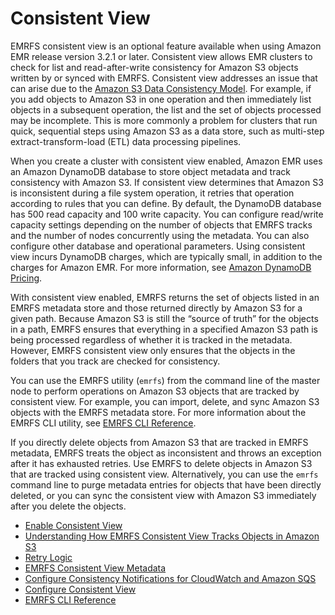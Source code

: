 # Consistent View<a name="emr-plan-consistent-view"></a>

EMRFS consistent view is an optional feature available when using Amazon EMR release version 3\.2\.1 or later\. Consistent view allows EMR clusters to check for list and read\-after\-write consistency for Amazon S3 objects written by or synced with EMRFS\. Consistent view addresses an issue that can arise due to the [Amazon S3 Data Consistency Model](http://docs.aws.amazon.com/AmazonS3/latest/dev/Introduction.html#ConsistencyModel)\. For example, if you add objects to Amazon S3 in one operation and then immediately list objects in a subsequent operation, the list and the set of objects processed may be incomplete\. This is more commonly a problem for clusters that run quick, sequential steps using Amazon S3 as a data store, such as multi\-step extract\-transform\-load \(ETL\) data processing pipelines\.

When you create a cluster with consistent view enabled, Amazon EMR uses an Amazon DynamoDB database to store object metadata and track consistency with Amazon S3\. If consistent view determines that Amazon S3 is inconsistent during a file system operation, it retries that operation according to rules that you can define\. By default, the DynamoDB database has 500 read capacity and 100 write capacity\. You can configure read/write capacity settings depending on the number of objects that EMRFS tracks and the number of nodes concurrently using the metadata\. You can also configure other database and operational parameters\. Using consistent view incurs DynamoDB charges, which are typically small, in addition to the charges for Amazon EMR\. For more information, see [Amazon DynamoDB Pricing](https://aws.amazon.com/dynamodb/pricing/)\.

With consistent view enabled, EMRFS returns the set of objects listed in an EMRFS metadata store and those returned directly by Amazon S3 for a given path\. Because Amazon S3 is still the “source of truth” for the objects in a path, EMRFS ensures that everything in a specified Amazon S3 path is being processed regardless of whether it is tracked in the metadata\. However, EMRFS consistent view only ensures that the objects in the folders that you track are checked for consistency\.

You can use the EMRFS utility \(`emrfs`\) from the command line of the master node to perform operations on Amazon S3 objects that are tracked by consistent view\. For example, you can import, delete, and sync Amazon S3 objects with the EMRFS metadata store\. For more information about the EMRFS CLI utility, see [EMRFS CLI Reference](emrfs-cli-reference.md)\.

If you directly delete objects from Amazon S3 that are tracked in EMRFS metadata, EMRFS treats the object as inconsistent and throws an exception after it has exhausted retries\. Use EMRFS to delete objects in Amazon S3 that are tracked using consistent view\. Alternatively, you can use the `emrfs` command line to purge metadata entries for objects that have been directly deleted, or you can sync the consistent view with Amazon S3 immediately after you delete the objects\.


+ [Enable Consistent View](enable-consistent-view.md)
+ [Understanding How EMRFS Consistent View Tracks Objects in Amazon S3](emrfs-files-tracked.md)
+ [Retry Logic](emrfs-retry-logic.md)
+ [EMRFS Consistent View Metadata](emrfs-metadata.md)
+ [Configure Consistency Notifications for CloudWatch and Amazon SQS](emrfs-configure-sqs-cw.md)
+ [Configure Consistent View](emrfs-configure-consistent-view.md)
+ [EMRFS CLI Reference](emrfs-cli-reference.md)